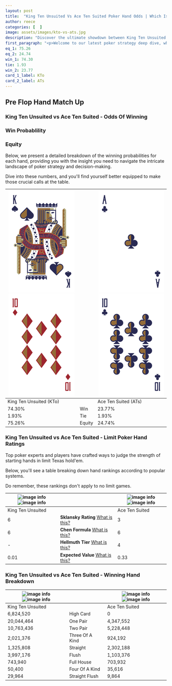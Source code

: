 ```yaml
---
layout: post
title:  "King Ten Unsuited Vs Ace Ten Suited Poker Hand Odds | Which Is The Better Hand In Poker? A Complete Guide"
author: reece
categories: [  ]
image: assets/images/kto-vs-ats.jpg
description: "Discover the ultimate showdown between King Ten Unsuited and Ace Ten Suited in poker! Uncover the odds, strategies, and scenarios where one hand triumphs over the other. Get ready to up your poker game with this thrilling analysis."
first_paragraph: "<p>Welcome to our latest poker strategy deep dive, where we're pitting two distinct hands against each other in a high-stakes showdown: King Ten Unsuited vs Ace Ten Suited.</p><p>In the dynamic world of poker, every decision counts, and knowing which hand holds the upper hand is key to your success at the table.</p><p>In this article, we'll dissect these two hands, explore the scenarios where one dominates the other, and equip you with the knowledge to make strategic choices that can tip the odds in your favor.</p><p>Get ready to unravel the intriguing dynamics of these poker hands and elevate your game to new heights.</p>"
eq_1: 75.26
eq_2: 24.74
win_1: 74.30
tie: 1.93
win_2: 23.77
card_1_label: KTo
card_2_label: ATs
---
```




[comment]: # (sp0)

## Pre Flop Hand Match Up

<div class="table hand-ratings" markdown="1"> 



### King Ten Unsuited vs Ace Ten Suited - Odds Of Winning


  
<div class="row graphs"> 
<div class="col-lg-6">
    <h3>Win Probablility</h3>
    <canvas id="WinChart"></canvas>
</div>
<div class="col-lg-6">
    <h3>Equity</h3>
    <canvas id="EquityChart"></canvas>
</div>
</div>

  Below, we present a detailed breakdown of the winning probabilities for each hand, providing you with the insight you need to navigate the intricate landscape of poker strategy and decision-making. 

Dive into these numbers, and you'll find yourself better equipped to make those crucial calls at the table.


    
| ![image info](assets/images/hand1/k.png) ![image info](assets/images/hand1/to.png) |  | ![image info](assets/images/hand2/a.png) ![image info](assets/images/hand2/t.png) |
| -------- | -------- | -------- |
| King Ten Unsuited (KTo) |  | Ace Ten Suited (ATs) |
| 74.30% | Win | 23.77% |
| 1.93% | Tie | 1.93% |
| 75.26% | Equity | 24.74% |




[comment]: # (sp1)



### King Ten Unsuited vs Ace Ten Suited - Limit Poker Hand Ratings

Top poker experts and players have crafted ways to judge the strength of starting hands in limit Texas hold'em. 

Below, you'll see a table breaking down hand rankings according to popular systems. 

Do remember, these rankings don't apply to no limit games.


    
| ![image info](https://www.riverpairs.com/assets/images/hand1/k.png) ![image info](https://www.riverpairs.com/assets/images/hand1/to.png) |  | ![image info](https://www.riverpairs.com/assets/images/hand2/a.png) ![image info](https://www.riverpairs.com/assets/images/hand2/t.png) |
| -------- | -------- | -------- |
| King Ten Unsuited |  | Ace Ten Suited |
| 6 | **Sklansky Rating** [What is this?](/sklansky-rating-explained) | 3 |
| 6 | **Chen Formula** [What is this?](/chen-formula-explained) | 6 |
| - | **Hellmuth Tier** [What is this?](/Hellmuth-tier-explained) | 4 |
| 0.01 | **Expected Value** [What is this?](/expected-value-explained) | 0.33 |




[comment]: # (sp2)



### King Ten Unsuited vs Ace Ten Suited - Winning Hand Breakdown


    
| ![image info](https://www.riverpairs.com/assets/images/hand1/k.png) ![image info](https://www.riverpairs.com/assets/images/hand1/to.png) |  | ![image info](https://www.riverpairs.com/assets/images/hand2/a.png) ![image info](https://www.riverpairs.com/assets/images/hand2/t.png) |
| -------- | -------- | -------- |
| King Ten Unsuited |  | Ace Ten Suited |
| 6,824,520 | High Card | 0 |
| 20,044,464 | One Pair | 4,347,552 |
| 10,763,436 | Two Pair | 5,228,448 |
| 2,021,376 | Three Of A Kind | 924,192 |
| 1,325,808 | Straight | 2,302,188 |
| 3,997,176 | Flush | 1,103,376 |
| 743,940 | Full House | 703,932 |
| 50,400 | Four Of A Kind | 35,616 |
| 29,964 | Straight Flush | 9,864 |




[comment]: # (sp3)



</div>

[comment]: # (sp4)



[comment]: # (sp5)

